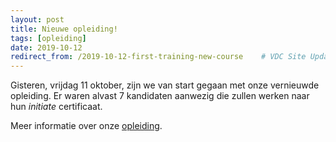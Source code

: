 ```yaml
---
layout: post
title: Nieuwe opleiding!
tags: [opleiding]
date: 2019-10-12
redirect_from: /2019-10-12-first-training-new-course    # VDC Site Update 2022
---
```


Gisteren, vrijdag 11 oktober, zijn we van start gegaan met onze vernieuwde opleiding. Er waren alvast 7 kandidaten aanwezig die zullen werken naar hun *initiate* certificaat.

Meer informatie over onze [opleiding](/education). 
